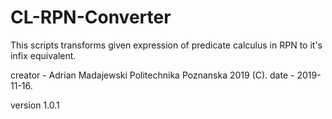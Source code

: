 # CL-RPN-Converter

This scripts transforms given expression of predicate calculus in RPN to it's infix equivalent.

creator - Adrian Madajewski Politechnika Poznanska 2019 (C).
date - 2019-11-16.

version 1.0.1
